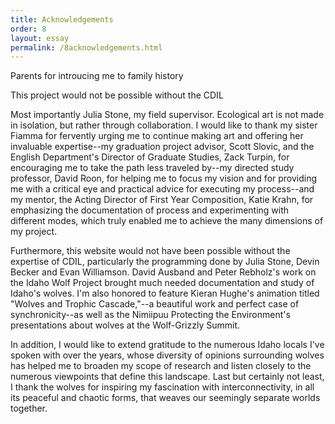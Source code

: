 ```yaml
---
title: Acknowledgements
order: 8
layout: essay
permalink: /8acknowledgements.html
---
```



Parents for introucing me to family history

This project would not be possible without the CDIL

Most importantly Julia Stone, my field supervisor. 
Ecological art is not made in isolation, but rather through collaboration. I would like to thank my sister Fiamma for fervently urging me to continue making art and offering her invaluable expertise--my graduation project advisor, Scott Slovic, and the English Department's Director of Graduate Studies, Zack Turpin, for encouraging me to take the path less traveled by--my directed study professor, David Roon, for helping me to focus my vision and for providing me with a critical eye and practical advice for executing my process--and my mentor, the Acting Director of First Year Composition, Katie Krahn, for emphasizing the documentation of process and experimenting with different modes, which truly enabled me to achieve the many dimensions of my project.

Furthermore, this website would not have been possible without the expertise of CDIL, particularly the programming done by Julia Stone, Devin Becker and Evan Williamson. David Ausband and Peter Rebholz's work on the Idaho Wolf Project brought much needed documentation and study of Idaho's wolves. I'm also honored to feature Kieran Hughe's animation titled "Wolves and Trophic Cascade,"--a beautiful work and perfect case of synchronicity--as well as the Nimiipuu Protecting the Environment's presentations about wolves at the Wolf-Grizzly Summit.

In addition, I would like to extend gratitude to the numerous Idaho locals I've spoken with over the years, whose diversity of opinions surrounding wolves has helped me to broaden my scope of research and listen closely to the numerous viewpoints that define this landscape. Last but certainly not least, I thank the wolves for inspiring my fascination with interconnectivity, in all its peaceful and chaotic forms, that weaves our seemingly separate worlds together.